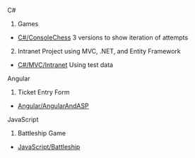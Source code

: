 C# 

1. Games
 - [C#/ConsoleChess](https://github.com/jeremy-hicks05/Portfolio/tree/master/C%23/Games/ConsoleChess) 3 versions to show iteration of attempts
2. Intranet Project using MVC, .NET, and Entity Framework
 - [C#/MVC/Intranet](https://github.com/jeremy-hicks05/Portfolio/tree/master/C%23/Entity%20Framework%20MVC) Using test data

Angular
1. Ticket Entry Form
 - [Angular/AngularAndASP](https://github.com/jeremy-hicks05/Portfolio/tree/master/Angular/ASPAndAngular/WorldCities)

JavaScript
1. Battleship Game
- [JavaScript/Battleship](https://github.com/jeremy-hicks05/Portfolio/tree/master/JavaScript/myBattleShip)
